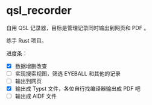 # qsl_recorder

自用 QSL 记录器，目标是管理记录同时输出到网页和 PDF 。

练手 Rust 项目。

进度条：

- [x] 数据增删改查
- [ ] 实现搜索视图，筛选 EYEBALL 和其他的记录
- [ ] 输出到网页
- [x] 输出成 Typst 文件，各位自行找编译器输出成 PDF 吧
- [ ] 输出成 AIDF 文件
